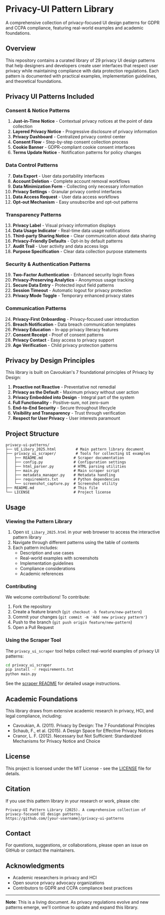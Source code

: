 # Privacy-UI Pattern Library

A comprehensive collection of privacy-focused UI design patterns for GDPR and CCPA compliance, featuring real-world examples and academic foundations.

## Overview

This repository contains a curated library of 29 privacy UI design patterns that help designers and developers create user interfaces that respect user privacy while maintaining compliance with data protection regulations. Each pattern is documented with practical examples, implementation guidelines, and theoretical foundations.

## Privacy UI Patterns Included

### Consent & Notice Patterns
1. **Just-in-Time Notice** - Contextual privacy notices at the point of data collection
2. **Layered Privacy Notice** - Progressive disclosure of privacy information
3. **Privacy Dashboard** - Centralized privacy control center
4. **Consent Flow** - Step-by-step consent collection process
5. **Cookie Banner** - GDPR-compliant cookie consent interfaces
6. **Terms Update Notice** - Notification patterns for policy changes

### Data Control Patterns
7. **Data Export** - User data portability interfaces
8. **Account Deletion** - Complete account removal workflows
9. **Data Minimization Form** - Collecting only necessary information
10. **Privacy Settings** - Granular privacy control interfaces
11. **Data Access Request** - User data access workflows
12. **Opt-out Mechanism** - Easy unsubscribe and opt-out patterns

### Transparency Patterns
13. **Privacy Label** - Visual privacy information displays
14. **Data Usage Indicator** - Real-time data usage notifications
15. **Third-party Sharing Notice** - Clear communication about data sharing
16. **Privacy-Friendly Defaults** - Opt-in by default patterns
17. **Audit Trail** - User activity and data access logs
18. **Purpose Specification** - Clear data collection purpose statements

### Security & Authentication Patterns
19. **Two-Factor Authentication** - Enhanced security login flows
20. **Privacy-Preserving Analytics** - Anonymous usage tracking
21. **Secure Data Entry** - Protected input field patterns
22. **Session Timeout** - Automatic logout for privacy protection
23. **Privacy Mode Toggle** - Temporary enhanced privacy states

### Communication Patterns
24. **Privacy-First Onboarding** - Privacy-focused user introduction
25. **Breach Notification** - Data breach communication templates
26. **Privacy Education** - In-app privacy literacy features
27. **Consent Receipt** - Proof of consent patterns
28. **Privacy Contact** - Easy access to privacy support
29. **Age Verification** - Child privacy protection patterns

## Privacy by Design Principles

This library is built on Cavoukian's 7 foundational principles of Privacy by Design:

1. **Proactive not Reactive** - Preventative not remedial
2. **Privacy as the Default** - Maximum privacy without user action
3. **Privacy Embedded into Design** - Integral part of the system
4. **Full Functionality** - Positive-sum, not zero-sum
5. **End-to-End Security** - Secure throughout lifecycle
6. **Visibility and Transparency** - Trust through verification
7. **Respect for User Privacy** - User interests paramount

## Project Structure

```
privacy-ui-patterns/
├── UI_Libary_2025.html         # Main pattern library document
├── privacy_ui_scraper/         # Tools for collecting UI examples
│   ├── README.md              # Scraper documentation
│   ├── config.py              # Configuration settings
│   ├── html_parser.py         # HTML parsing utilities
│   ├── main.py                # Main scraper script
│   ├── metadata_manager.py    # Metadata handling
│   ├── requirements.txt       # Python dependencies
│   └── screenshot_capture.py  # Screenshot utility
├── README.md                  # This file
└── LICENSE                    # Project license
```

## Usage

### Viewing the Pattern Library

1. Open `UI_Libary_2025.html` in your web browser to access the interactive pattern library
2. Navigate through different patterns using the table of contents
3. Each pattern includes:
   - Description and use cases
   - Real-world examples with screenshots
   - Implementation guidelines
   - Compliance considerations
   - Academic references

### Contributing

We welcome contributions! To contribute:

1. Fork the repository
2. Create a feature branch (`git checkout -b feature/new-pattern`)
3. Commit your changes (`git commit -m 'Add new privacy pattern'`)
4. Push to the branch (`git push origin feature/new-pattern`)
5. Open a Pull Request

### Using the Scraper Tool

The `privacy_ui_scraper` tool helps collect real-world examples of privacy UI patterns:

```bash
cd privacy_ui_scraper
pip install -r requirements.txt
python main.py
```

See the [scraper README](privacy_ui_scraper/README.md) for detailed usage instructions.

## Academic Foundations

This library draws from extensive academic research in privacy, HCI, and legal compliance, including:

- Cavoukian, A. (2011). Privacy by Design: The 7 Foundational Principles
- Schaub, F., et al. (2015). A Design Space for Effective Privacy Notices
- Cranor, L. F. (2012). Necessary but Not Sufficient: Standardized Mechanisms for Privacy Notice and Choice

## License

This project is licensed under the MIT License - see the [LICENSE](LICENSE) file for details.

## Citation

If you use this pattern library in your research or work, please cite:

```
Privacy-UI Pattern Library (2025). A comprehensive collection of privacy-focused UI design patterns.
https://github.com/[your-username]/privacy-ui-patterns
```

## Contact

For questions, suggestions, or collaborations, please open an issue on GitHub or contact the maintainers.

## Acknowledgments

- Academic researchers in privacy and HCI
- Open source privacy advocacy organizations
- Contributors to GDPR and CCPA compliance best practices

---

**Note**: This is a living document. As privacy regulations evolve and new patterns emerge, we'll continue to update and expand this library.